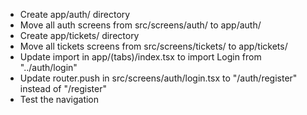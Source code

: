 - Create app/auth/ directory
- Move all auth screens from src/screens/auth/ to app/auth/
- Create app/tickets/ directory
- Move all tickets screens from src/screens/tickets/ to app/tickets/
- Update import in app/(tabs)/index.tsx to import Login from "../auth/login"
- Update router.push in src/screens/auth/login.tsx to "/auth/register" instead of "/register"
- Test the navigation
